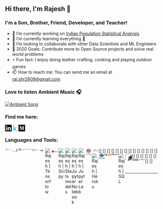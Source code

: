 ## Hi there, I'm Rajesh 👋

### I'm a Son, Brother, Friend, Developer, and Teacher!
- 🔭 I’m currently working on [Indian Population Statistical Analysis](https://www.kaggle.com/sm261998/indian-population-stats-for-data-analysis)
- 🌱 I’m currently learning everything 🤣
- 👯 I’m looking to collaborate with other Data Scientists and ML Engineers
- 🥅 2020 Goals: Contribute more to Open Source projects and solve real world problems
- ⚡ Fun fact: I enjoy doing leather crafting, cooking and playing outdoor games
- 📫 How to reach me: You can send me an email at raj.shr2609@gmail.com

### Love to listen Ambient Music 🎧
[<img src=Supp_files/sound_cloud.gif alt="Ambient Song" width="100" />](https://soundcloud.com/ambientmusicalgenre/kasseo-border)

### Find me here:
[<img align="left" alt="Rajesh | Linkedin" width="22px" src="Supp_files/linkedin.svg" />](https://www.linkedin.com/in/rajesh-ml-engg)
[<img align="left" alt="Rajesh | Kaggle" width="22px" src="Supp_files/kaggle.png" />](https://www.kaggle.com/rajesh2609)
[<img align="left" alt="Rajesh | Medium" width="22px" src="Supp_files/medium.png" />](https://medium.com/@Rajesh_ML_Engg)

<br />

### Languages and Tools:
[<img align="left" alt="Rajesh | Python" width="22px" src="Supp_files/python.png" />]
[<img align="left" alt="Rajesh | Pandas" width="22px" src="Supp_files/pandas.jpg" />]
[<img align="left" alt="Rajesh | Numpy" width="22px" src="Supp_files/numpy.png" />]
[<img align="left" alt="Rajesh | Matplotlib" width="22px" src="Supp_files/matplotlib.jpeg" />]
[<img align="left" alt="Rajesh | Seaborn" width="22px" src="Supp_files/seaborn.png" />]
[<img align="left" alt="Rajesh | Scikit-learn" width="22px" src="Supp_files/sklearn.jpg" />]
[<img align="left" alt="Rajesh | Tensorflow" width="22px" src="Supp_files/tensorflow.png" />]
[<img align="left" alt="Rajesh | Keras" width="22px" src="Supp_files/keras.png" />]
[<img align="left" alt="Rajesh | Scipy" width="22px" src="Supp_files/scipy.png" />]
[<img align="left" alt="Rajesh | Statsmodels" width="22px" src="Supp_files/statsmodels.png" />]
[<img align="left" alt="Rajesh | Jupyter Notebook" width="22px" src="Supp_files/jupyternotebook.png" />]
[<img align="left" alt="Rajesh | Jupyter Lab" width="22px" src="Supp_files/jupyterlab.png" />]
[<img align="left" alt="Rajesh | Spyder" width="22px" src="Supp_files/spyder.png" />]
[<img align="left" alt="Rajesh | Streamlit" width="22px" src="Supp_files/streamlit.png" />]
[<img align="left" alt="Rajesh | Heroku" width="22px" src="Supp_files/heroku.png" />]
[<img align="left" alt="Rajesh | Docker" width="22px" src="Supp_files/docker.png" />]
[<img align="left" alt="Rajesh | Git" width="22px" src="Supp_files/git.png" />]
[<img align="left" alt="Rajesh | GitHub" width="22px" src="Supp_files/github.png" />]
[<img align="left" alt="Rajesh | SQL" width="22px" src="Supp_files/sql.png" />]
[<img align="left" alt="Rajesh | Shell" width="22px" src="Supp_files/shell.png" />]
[<img align="left" alt="Rajesh | JIRA" width="22px" src="Supp_files/jira.png" />]
[<img align="left" alt="Rajesh | Confluence" width="22px" src="Supp_files/confluence.png" />]
<br />
<br />

---